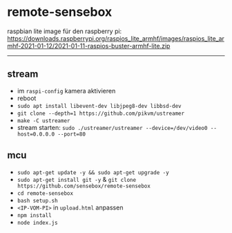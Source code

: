 # remote-sensebox

raspbian lite image für den raspberry pi: https://downloads.raspberrypi.org/raspios_lite_armhf/images/raspios_lite_armhf-2021-01-12/2021-01-11-raspios-buster-armhf-lite.zip

---
stream 
-----------------------------
* im `raspi-config` kamera aktivieren
* reboot
* `sudo apt install libevent-dev libjpeg8-dev libbsd-dev`
* `git clone --depth=1 https://github.com/pikvm/ustreamer`
* `make -C ustreamer`
* stream starten: `sudo ./ustreamer/ustreamer --device=/dev/video0 --host=0.0.0.0 --port=80`

mcu
---
* `sudo apt-get update -y && sudo apt-get upgrade -y`
* `sudo apt-get install git -y` & `git clone https://github.com/sensebox/remote-sensebox`
* `cd remote-sensebox`
* `bash setup.sh`
* `<IP-VOM-PI>` in `upload.html` anpassen
* `npm install`
* `node index.js`
